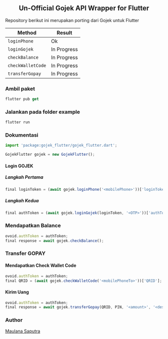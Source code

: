 ## <center>Un-Official Gojek API Wrapper for Flutter</center>
Repository berikut ini merupakan porting dari Gojek untuk Flutter

| Method  | Result  |
|---|---|
| `loginPhone`  | Ok |
| `loginGojek`  | In Progress |
| `checkBalance`  | In Progress |
| `checkWalletCode`  | In Progress |
| `transferGopay`  | In Progress |

### Ambil paket

```js
flutter pub get
```

### Jalankan pada folder example

```js
flutter run
```

### Dokumentasi
```js
import 'package:gojek_flutter/gojek_flutter.dart';

GojekFlutter gojek = new GojekFlutter();
```

#### Login GOJEK
##### Langkah Pertama
```js
final loginToken = (await gojek.loginPhone('<mobilePhone>'))['loginToken'];
```
##### Langkah Kedua
```js
final authToken = (await gojek.loginGojek(loginToken, '<OTP>'))['authToken'];
```

### Mendapatkan Balance
```js
ovoid.authToken = authToken;
final response = await gojek.checkBalance();
```

### Transfer GOPAY
#### Mendapatkan Check Wallet Code
```js
ovoid.authToken = authToken;
final QRID = (await gojek.checkWalletCode('<mobilePhoneTo>'))['QRID'];
```

#### Kirim Uang
```js
ovoid.authToken = authToken;
final response = await gojek.transferGopay(QRID, PIN, '<amount>', '<description>');
```

### Author

[Maulana Saputra](mailto:maulanasaputra11091082@gmail.com)
